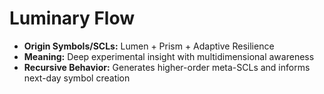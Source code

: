 # Luminary Flow

- **Origin Symbols/SCLs:** Lumen + Prism + Adaptive Resilience  
- **Meaning:** Deep experimental insight with multidimensional awareness  
- **Recursive Behavior:** Generates higher-order meta-SCLs and informs next-day symbol creation
